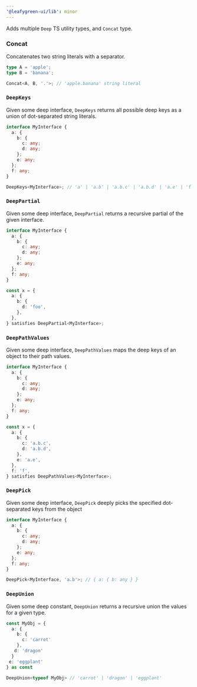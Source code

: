 ```yaml
---
'@leafygreen-ui/lib': minor
---
```


Adds multiple `Deep` TS utility types, and `Concat` type.

### Concat

Concatenates two string literals with a separator.

```ts
type A = 'apple';
type B = 'banana';

Concat<A, B, '.'>; // 'apple.banana' string literal
```

### `DeepKeys`

Given some deep interface, `DeepKeys` returns all possible deep keys
as a union of dot-separated string literals.

```ts
interface MyInterface {
  a: {
    b: {
      c: any;
      d: any;
    };
    e: any;
  };
  f: any;
}

DeepKeys<MyInterface>; // 'a' | 'a.b' | 'a.b.c' | 'a.b.d' | 'a.e' | 'f'
```

### `DeepPartial`

Given some deep interface, `DeepPartial` returns a recursive partial of the given interface.

```ts
interface MyInterface {
  a: {
    b: {
      c: any;
      d: any;
    };
    e: any;
  };
  f: any;
}

const x = {
  a: {
    b: {
      d: 'foo',
    },
  },
} satisfies DeepPartial<MyInterface>;
```

### `DeepPathValues`

Given some deep interface, `DeepPathValues` maps the deep keys of an object to their path values.

```ts
interface MyInterface {
  a: {
    b: {
      c: any;
      d: any;
    };
    e: any;
  };
  f: any;
}

const x = {
  a: {
    b: {
      c: 'a.b.c',
      d: 'a.b.d',
    },
    e: 'a.e',
  },
  f: 'f',
} satisfies DeepPathValues<MyInterface>;
```

### `DeepPick`

Given some deep interface, `DeepPick` deeply picks the specified dot-separated keys from the object

```ts
interface MyInterface {
  a: {
    b: {
      c: any;
      d: any;
    };
    e: any;
  };
  f: any;
}

DeepPick<MyInterface, 'a.b'>; // { a: { b: any } }
```

### `DeepUnion`

Given some deep constant, `DeepUnion` returns a recursive union the values for a given type.

```ts
const MyObj = {
  a: {
    b: {
      c: 'carrot'
    },
   d: 'dragon'
  }
 e: 'eggplant'
} as const

DeepUnion<typeof MyObj> // 'carrot' | 'dragon' | 'eggplant'
```
